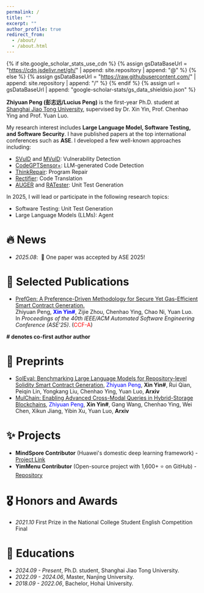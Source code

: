 ```yaml
---
permalink: /
title: ""
excerpt: ""
author_profile: true
redirect_from: 
  - /about/
  - /about.html
---
```


{% if site.google_scholar_stats_use_cdn %}
{% assign gsDataBaseUrl = "https://cdn.jsdelivr.net/gh/" | append: site.repository | append: "@" %}
{% else %}
{% assign gsDataBaseUrl = "https://raw.githubusercontent.com/" | append: site.repository | append: "/" %}
{% endif %}
{% assign url = gsDataBaseUrl | append: "google-scholar-stats/gs_data_shieldsio.json" %}

<span class='anchor' id='about-me'></span>

**Zhiyuan Peng (彭志远/Lucius Peng)** is the first-year Ph.D. student at [Shanghai Jiao Tong University](https://en.sjtu.edu.cn/), supervised by Dr. Xin Yin, Prof. Chenhao Ying and Prof. Yuan Luo.

My research interest includes **Large Language Model, Software Testing, and Software Security**. I have published papers at the top international conferences such as **ASE**. I developed a few well-known approaches including:
- [SVulD](https://github.com/vinci-grape/SVulD) and [MVulD](https://github.com/vinci-grape/MVulD): Vulnerability Detection
- [CodeGPTSensor+](https://github.com/vinci-grape/CodeGPTSensor-plus): LLM-generated Code Detection
- [ThinkRepair](https://github.com/vinci-grape/ThinkRepair): Program Repair
- [Rectifier](https://github.com/vinci-grape/Rectifier): Code Translation
- [AUGER](https://github.com/vinci-grape/AUGER) and [RATester](): Unit Test Generation

In 2025, I will lead or participate in the following research topics:
- Software Testing: Unit Test Generation
- Large Language Models (LLMs): Agent

# 🔥 News
- *2025.08*: &nbsp;🎉 One paper was accepted by ASE 2025!
<!-- - *2025.02*: &nbsp;🎉 One paper was accepted by CVPR 2025! -->
<!-- - *2024.09*: &nbsp;🎉 One paper was accepted by APSEC 2024! -->
<!-- - *2024.10*: &nbsp;🎉 One paper was accepted by ICSE 2025! -->
<!-- - *2024.09*: &nbsp;🎉 One paper was accepted by TPAMI 2024! -->
<!-- - *2024.09*: &nbsp;🎉 One paper was accepted by TSE 2024! -->
<!-- - *2024.07*: &nbsp;🎉 One paper was accepted by ISSTA 2024! -->
<!-- - *2023.09*: &nbsp;🎉 One paper was accepted by EMNLP 2023! -->
<!-- - *2023.05*: &nbsp;🎉 One paper was accepted by FSE 2023!  -->
<!-- - *2023.03*: &nbsp;🎉 One paper was accepted by ICPC 2023! -->
<!-- - *2022.11*: &nbsp;🎉 One paper was accepted by ISPA 2022! -->

# 📝 Selected Publications

- [PrefGen: A Preference-Driven Methodology for Secure Yet Gas-Efficient Smart Contract Generation.](https://arxiv.org/abs/2506.03006)<br>
  Zhiyuan Peng, <span style="color: blue;">**Xin Yin\#**</span>, Zijie Zhou, Chenhao Ying, Chao Ni, Yuan Luo.<br>
  In *Proceedings of the 40th IEEE/ACM Automated Software Engineering Conference (ASE'25)*. (<span style="color:red">CCF-A</span>)

**\# denotes co-first author author**


# 📝 Preprints
- [SolEval: Benchmarking Large Language Models for Repository-level Solidity Smart Contract Generation](https://arxiv.org/pdf/2502.18793), <span style="color: blue;">Zhiyuan Peng</span>, **Xin Yin\#**, Rui Qian, Peiqin Lin, Yongkang Liu, Chenhao Ying, Yuan Luo, **Arxiv**
- [MulChain: Enabling Advanced Cross-Modal Queries in Hybrid-Storage Blockchains](https://arxiv.org/pdf/2502.18258), <span style="color: blue;">Zhiyuan Peng</span>, **Xin Yin\#**, Gang Wang, Chenhao Ying, Wei Chen, Xikun Jiang, Yibin Xu, Yuan Luo, **Arxiv**


# ✨ Projects

- **MindSpore Contributor** (Huawei's domestic deep learning framework) - [Project Link](https://gitee.com/mindspore/models)  
- **YimMenu Contributor** (Open-source project with 1,600+ ⭐ on GitHub) - [Repository](https://github.com/YimMenu/YimMenu)

# 🎖 Honors and Awards

- *2021.10* First Prize in the National College Student English Competition Final


# 📖 Educations
- *2024.09 - Present*, Ph.D. student, Shanghai Jiao Tong University.
- *2022.09 - 2024.06*, Master, Nanjing University.
- *2018.09 - 2022.06*, Bachelor, Hohai University.

[//]: # (# 💬 Invited Talks)

[//]: # (- *2021.06*, Lorem ipsum dolor sit amet, consectetur adipiscing elit. Vivamus ornare aliquet ipsum, ac tempus justo dapibus sit amet. )

[//]: # (- *2021.03*, Lorem ipsum dolor sit amet, consectetur adipiscing elit. Vivamus ornare aliquet ipsum, ac tempus justo dapibus sit amet.  \| [\[video\]]&#40;https://github.com/&#41;)

<!-- # 💻 Internships -->

<!-- - *2025.05 - 2025.08*, LIGHTSPEED STUDIOS in Tencent -->
